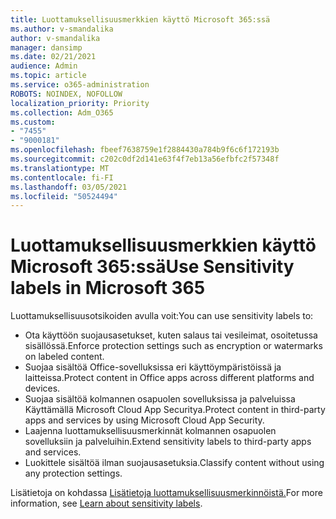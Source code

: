 ```yaml
---
title: Luottamuksellisuusmerkkien käyttö Microsoft 365:ssä
ms.author: v-smandalika
author: v-smandalika
manager: dansimp
ms.date: 02/21/2021
audience: Admin
ms.topic: article
ms.service: o365-administration
ROBOTS: NOINDEX, NOFOLLOW
localization_priority: Priority
ms.collection: Adm_O365
ms.custom:
- "7455"
- "9000181"
ms.openlocfilehash: fbeef7638759e1f2884430a784b9f6c6f172193b
ms.sourcegitcommit: c202c0df2d141e63f4f7eb13a56efbfc2f57348f
ms.translationtype: MT
ms.contentlocale: fi-FI
ms.lasthandoff: 03/05/2021
ms.locfileid: "50524494"
---
```

# <a name="use-sensitivity-labels-in-microsoft-365"></a><span data-ttu-id="e16d6-102">Luottamuksellisuusmerkkien käyttö Microsoft 365:ssä</span><span class="sxs-lookup"><span data-stu-id="e16d6-102">Use Sensitivity labels in Microsoft 365</span></span>

<span data-ttu-id="e16d6-103">Luottamuksellisuusotsikoiden avulla voit:</span><span class="sxs-lookup"><span data-stu-id="e16d6-103">You can use sensitivity labels to:</span></span>
- <span data-ttu-id="e16d6-104">Ota käyttöön suojausasetukset, kuten salaus tai vesileimat, osoitetussa sisällössä.</span><span class="sxs-lookup"><span data-stu-id="e16d6-104">Enforce protection settings such as encryption or watermarks on labeled content.</span></span>
- <span data-ttu-id="e16d6-105">Suojaa sisältöä Office-sovelluksissa eri käyttöympäristöissä ja laitteissa.</span><span class="sxs-lookup"><span data-stu-id="e16d6-105">Protect content in Office apps across different platforms and devices.</span></span>
- <span data-ttu-id="e16d6-106">Suojaa sisältöä kolmannen osapuolen sovelluksissa ja palveluissa Käyttämällä Microsoft Cloud App Securitya.</span><span class="sxs-lookup"><span data-stu-id="e16d6-106">Protect content in third-party apps and services by using Microsoft Cloud App Security.</span></span>
- <span data-ttu-id="e16d6-107">Laajenna luottamuksellisuusmerkinnät kolmannen osapuolen sovelluksiin ja palveluihin.</span><span class="sxs-lookup"><span data-stu-id="e16d6-107">Extend sensitivity labels to third-party apps and services.</span></span>
- <span data-ttu-id="e16d6-108">Luokittele sisältöä ilman suojausasetuksia.</span><span class="sxs-lookup"><span data-stu-id="e16d6-108">Classify content without using any protection settings.</span></span>

<span data-ttu-id="e16d6-109">Lisätietoja on kohdassa [Lisätietoja luottamuksellisuusmerkinnöistä.](https://docs.microsoft.com/microsoft-365/compliance/sensitivity-labels)</span><span class="sxs-lookup"><span data-stu-id="e16d6-109">For more information, see [Learn about sensitivity labels](https://docs.microsoft.com/microsoft-365/compliance/sensitivity-labels).</span></span>